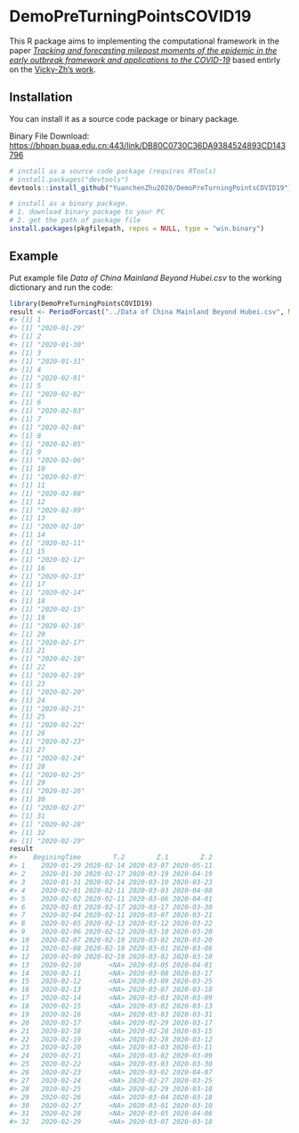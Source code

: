 
<!-- README.md is generated from README.Rmd. Please edit that file -->

# DemoPreTurningPointsCOVID19

<!-- badges: start -->

<!-- badges: end -->

This R package aims to implementing the computational framework in the
paper *[Tracking and forecasting milepost moments of the epidemic in the
early outbreak framework and applications to the
COVID-19](https://www.medrxiv.org/content/10.1101/2020.03.21.20040139v1.full.pdf+html)*
based entirly on the [Vicky-Zh’s
work](https://github.com/Vicky-Zh/Tracking_and_forecasting_milepost_moments_of_COVID-19.git).

## Installation

You can install it as a source code package or binary package.

Binary File Download:
<https://bhpan.buaa.edu.cn:443/link/DB80C0730C36DA9384524893CD143796>

``` r
# install as a source code package (requires RTools)
# install.packages("devtools")
devtools::install_github("YuanchenZhu2020/DemoPreTurningPointsCOVID19")

# install as a binary package.
# 1. download binary package to your PC
# 2. get the path of package file
install.packages(pkgfilepath, repos = NULL, type = "win.binary")
```

## Example

Put example file *Data of China Mainland Beyond Hubei.csv* to the
working dictionary and run the code:

``` r
library(DemoPreTurningPointsCOVID19)
result <- PeriodForcast("../Data of China Mainland Beyond Hubei.csv", M = 5, ST = "2020-01-29", period = 32)
#> [1] 1
#> [1] "2020-01-29"
#> [1] 2
#> [1] "2020-01-30"
#> [1] 3
#> [1] "2020-01-31"
#> [1] 4
#> [1] "2020-02-01"
#> [1] 5
#> [1] "2020-02-02"
#> [1] 6
#> [1] "2020-02-03"
#> [1] 7
#> [1] "2020-02-04"
#> [1] 8
#> [1] "2020-02-05"
#> [1] 9
#> [1] "2020-02-06"
#> [1] 10
#> [1] "2020-02-07"
#> [1] 11
#> [1] "2020-02-08"
#> [1] 12
#> [1] "2020-02-09"
#> [1] 13
#> [1] "2020-02-10"
#> [1] 14
#> [1] "2020-02-11"
#> [1] 15
#> [1] "2020-02-12"
#> [1] 16
#> [1] "2020-02-13"
#> [1] 17
#> [1] "2020-02-14"
#> [1] 18
#> [1] "2020-02-15"
#> [1] 19
#> [1] "2020-02-16"
#> [1] 20
#> [1] "2020-02-17"
#> [1] 21
#> [1] "2020-02-18"
#> [1] 22
#> [1] "2020-02-19"
#> [1] 23
#> [1] "2020-02-20"
#> [1] 24
#> [1] "2020-02-21"
#> [1] 25
#> [1] "2020-02-22"
#> [1] 26
#> [1] "2020-02-23"
#> [1] 27
#> [1] "2020-02-24"
#> [1] 28
#> [1] "2020-02-25"
#> [1] 29
#> [1] "2020-02-26"
#> [1] 30
#> [1] "2020-02-27"
#> [1] 31
#> [1] "2020-02-28"
#> [1] 32
#> [1] "2020-02-29"
result
#>    BeginingTime        T.2        Z.1        Z.2
#> 1    2020-01-29 2020-02-14 2020-03-07 2020-05-11
#> 2    2020-01-30 2020-02-17 2020-03-19 2020-04-19
#> 3    2020-01-31 2020-02-14 2020-03-10 2020-03-23
#> 4    2020-02-01 2020-02-11 2020-03-03 2020-04-08
#> 5    2020-02-02 2020-02-11 2020-03-06 2020-04-01
#> 6    2020-02-03 2020-02-17 2020-03-17 2020-03-30
#> 7    2020-02-04 2020-02-11 2020-03-07 2020-03-21
#> 8    2020-02-05 2020-02-13 2020-03-12 2020-03-22
#> 9    2020-02-06 2020-02-12 2020-03-10 2020-03-20
#> 10   2020-02-07 2020-02-10 2020-03-02 2020-03-20
#> 11   2020-02-08 2020-02-10 2020-03-01 2020-03-06
#> 12   2020-02-09 2020-02-10 2020-03-02 2020-03-10
#> 13   2020-02-10       <NA> 2020-03-05 2020-04-01
#> 14   2020-02-11       <NA> 2020-03-08 2020-03-17
#> 15   2020-02-12       <NA> 2020-03-09 2020-03-25
#> 16   2020-02-13       <NA> 2020-03-07 2020-03-18
#> 17   2020-02-14       <NA> 2020-03-03 2020-03-09
#> 18   2020-02-15       <NA> 2020-03-02 2020-03-13
#> 19   2020-02-16       <NA> 2020-03-03 2020-03-31
#> 20   2020-02-17       <NA> 2020-02-29 2020-03-17
#> 21   2020-02-18       <NA> 2020-02-28 2020-03-15
#> 22   2020-02-19       <NA> 2020-02-28 2020-03-12
#> 23   2020-02-20       <NA> 2020-03-03 2020-03-11
#> 24   2020-02-21       <NA> 2020-03-02 2020-03-09
#> 25   2020-02-22       <NA> 2020-03-03 2020-03-30
#> 26   2020-02-23       <NA> 2020-03-02 2020-04-07
#> 27   2020-02-24       <NA> 2020-02-27 2020-03-25
#> 28   2020-02-25       <NA> 2020-02-29 2020-03-10
#> 29   2020-02-26       <NA> 2020-03-04 2020-03-18
#> 30   2020-02-27       <NA> 2020-03-01 2020-03-10
#> 31   2020-02-28       <NA> 2020-03-05 2020-04-06
#> 32   2020-02-29       <NA> 2020-03-07 2020-03-18
```
